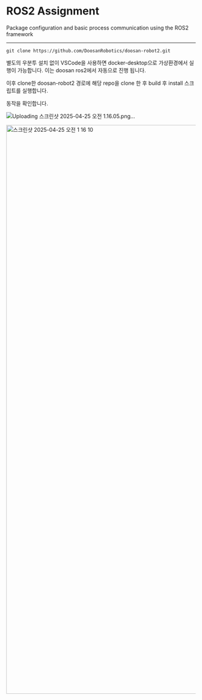 # ROS2 Assignment

Package configuration and basic process communication using the ROS2 framework

---
```
git clone https://github.com/DoosanRobotics/doosan-robot2.git
```

별도의 우분투 설치 없이 VSCode을 사용하면 docker-desktop으로 가상환경에서 실행이 가능합니다.
이는 doosan ros2에서 자동으로 진행 됩니다.

이후 clone한 doosan-robot2 경로에 해당 repo을 clone 한 후 build 후 install 스크립트를 실행합니다.

동작을 확인합니다.

![Uploading 스크린샷 2025-04-25 오전 1.16.05.png…]()

<img width="1512" alt="스크린샷 2025-04-25 오전 1 16 10" src="https://github.com/user-attachments/assets/75ff0814-82d0-45bc-92e8-d9cf3290489e" />
